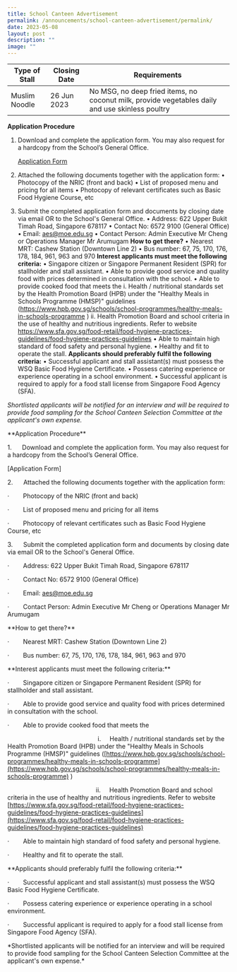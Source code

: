 ```yaml
---
title: School Canteen Advertisement
permalink: /announcements/school-canteen-advertisement/permalink/
date: 2023-05-08
layout: post
description: ""
image: ""
---
```

| Type of Stall | Closing Date | Requirements |
| -------- | -------- | -------- |
| Muslim Noodle      | 26 Jun 2023    | No MSG, no deep fried items, no coconut milk, provide vegetables daily and use skinless poultry    |

**Application Procedure**
1. Download and complete the application form. You may also request for a hardcopy from the School’s General Office. <p></p>[Application Form](/files/appexistingsch%20application%20form.pdf)
2. Attached the following documents together with the application form:
•	Photocopy of the NRIC (front and back)
•	List of proposed menu and pricing for all items
•	Photocopy of relevant certificates such as Basic Food Hygiene Course, etc

3.	Submit the completed application form and documents by closing date via email OR to the School's General Office.
•	Address: 622 Upper Bukit Timah Road, Singapore 678117
•	Contact No: 6572 9100 (General Office)
•	Email: aes@moe.edu.sg
•	Contact Person: Admin Executive Mr Cheng or Operations Manager Mr Arumugam
**How to get there?**
•	Nearest MRT: Cashew Station (Downtown Line 2)
•	Bus number: 67, 75, 170, 176, 178, 184, 961, 963 and 970
**Interest applicants must meet the following criteria:**
•	Singapore citizen or Singapore Permanent Resident (SPR) for stallholder and stall assistant.
•	Able to provide good service and quality food with prices determined in consultation with the school.
•	Able to provide cooked food that meets the 
i.	Health / nutritional standards set by the Health Promotion Board (HPB) under the "Healthy Meals in Schools Programme (HMSP)" guidelines (https://www.hpb.gov.sg/schools/school-programmes/healthy-meals-in-schools-programme )
ii.	Health Promotion Board and school criteria in the use of healthy and nutritious ingredients. Refer to website https://www.sfa.gov.sg/food-retail/food-hygiene-practices-guidelines/food-hygiene-practices-guidelines 
•	Able to maintain high standard of food safety and personal hygiene.
•	Healthy and fit to operate the stall.
**Applicants should preferably fulfil the following criteria:**
•	Successful applicant and stall assistant(s) must possess the WSQ Basic Food Hygiene Certificate.
•	Possess catering experience or experience operating in a school environment.
•	Successful applicant is required to apply for a food stall license from Singapore Food Agency (SFA).

*Shortlisted applicants will be notified for an interview and will be required to provide food sampling for the School Canteen Selection Committee at the applicant's own expense.*
















\*\*Application Procedure\*\*

1.&nbsp;&nbsp;&nbsp;&nbsp;&nbsp; Download and complete the application form. You may also request for a hardcopy from the School’s General Office.

\[Application Form\]

2.&nbsp;&nbsp;&nbsp;&nbsp;&nbsp; Attached the following documents together with the application form:

·&nbsp;&nbsp;&nbsp;&nbsp;&nbsp;&nbsp;&nbsp; Photocopy of the NRIC (front and back)

·&nbsp;&nbsp;&nbsp;&nbsp;&nbsp;&nbsp;&nbsp; List of proposed menu and pricing for all items

·&nbsp;&nbsp;&nbsp;&nbsp;&nbsp;&nbsp;&nbsp; Photocopy of relevant certificates such as Basic Food Hygiene Course, etc

3.&nbsp;&nbsp;&nbsp;&nbsp;&nbsp; Submit the completed application form and documents by closing date via email OR to the School's General Office.

·&nbsp;&nbsp;&nbsp;&nbsp;&nbsp;&nbsp;&nbsp; Address: 622 Upper Bukit Timah Road, Singapore 678117

·&nbsp;&nbsp;&nbsp;&nbsp;&nbsp;&nbsp;&nbsp; Contact No: 6572 9100 (General Office)

·&nbsp;&nbsp;&nbsp;&nbsp;&nbsp;&nbsp;&nbsp; Email: [aes@moe.edu.sg](mailto:aes@moe.edu.sg)

·&nbsp;&nbsp;&nbsp;&nbsp;&nbsp;&nbsp;&nbsp; Contact Person: Admin Executive Mr Cheng or Operations Manager Mr Arumugam

\*\*How to get there?\*\*

·&nbsp;&nbsp;&nbsp;&nbsp;&nbsp;&nbsp;&nbsp; Nearest MRT: Cashew Station (Downtown Line 2)

·&nbsp;&nbsp;&nbsp;&nbsp;&nbsp;&nbsp;&nbsp; Bus number: 67, 75, 170, 176, 178, 184, 961, 963 and 970

\*\*Interest applicants must meet the following criteria:\*\*

·&nbsp;&nbsp;&nbsp;&nbsp;&nbsp;&nbsp;&nbsp; Singapore citizen or Singapore Permanent Resident (SPR) for stallholder and stall assistant.

·&nbsp;&nbsp;&nbsp;&nbsp;&nbsp;&nbsp;&nbsp; Able to provide good service and quality food with prices determined in consultation with the school.

·&nbsp;&nbsp;&nbsp;&nbsp;&nbsp;&nbsp;&nbsp; Able to provide cooked food that meets the

&nbsp;&nbsp;&nbsp;&nbsp;&nbsp;&nbsp;&nbsp;&nbsp;&nbsp;&nbsp;&nbsp;&nbsp;&nbsp;&nbsp;&nbsp;&nbsp;&nbsp;&nbsp;&nbsp;&nbsp;&nbsp;&nbsp;&nbsp;&nbsp;&nbsp;&nbsp;&nbsp;&nbsp;&nbsp;&nbsp;&nbsp;&nbsp;&nbsp;&nbsp;&nbsp;&nbsp;&nbsp;&nbsp;&nbsp;&nbsp;&nbsp;&nbsp;&nbsp;&nbsp;&nbsp;&nbsp;&nbsp;&nbsp;&nbsp;&nbsp;&nbsp; i.&nbsp;&nbsp;&nbsp;&nbsp; Health / nutritional standards set by the Health Promotion Board (HPB) under the "Healthy Meals in Schools Programme (HMSP)" guidelines ([https://www.hpb.gov.sg/schools/school-programmes/healthy-meals-in-schools-programme](https://www.hpb.gov.sg/schools/school-programmes/healthy-meals-in-schools-programme) )

&nbsp;&nbsp;&nbsp;&nbsp;&nbsp;&nbsp;&nbsp;&nbsp;&nbsp;&nbsp;&nbsp;&nbsp;&nbsp;&nbsp;&nbsp;&nbsp;&nbsp;&nbsp;&nbsp;&nbsp;&nbsp;&nbsp;&nbsp;&nbsp;&nbsp;&nbsp;&nbsp;&nbsp;&nbsp;&nbsp;&nbsp;&nbsp;&nbsp;&nbsp;&nbsp;&nbsp;&nbsp;&nbsp;&nbsp;&nbsp;&nbsp;&nbsp;&nbsp;&nbsp;&nbsp;&nbsp;&nbsp;&nbsp;&nbsp;&nbsp; ii.&nbsp;&nbsp;&nbsp;&nbsp; Health Promotion Board and school criteria in the use of healthy and nutritious ingredients. Refer to website [https://www.sfa.gov.sg/food-retail/food-hygiene-practices-guidelines/food-hygiene-practices-guidelines](https://www.sfa.gov.sg/food-retail/food-hygiene-practices-guidelines/food-hygiene-practices-guidelines)

·&nbsp;&nbsp;&nbsp;&nbsp;&nbsp;&nbsp;&nbsp; Able to maintain high standard of food safety and personal hygiene.

·&nbsp;&nbsp;&nbsp;&nbsp;&nbsp;&nbsp;&nbsp; Healthy and fit to operate the stall.

\*\*Applicants should preferably fulfil the following criteria:\*\*

·&nbsp;&nbsp;&nbsp;&nbsp;&nbsp;&nbsp;&nbsp; Successful applicant and stall assistant(s) must possess the WSQ Basic Food Hygiene Certificate.

·&nbsp;&nbsp;&nbsp;&nbsp;&nbsp;&nbsp;&nbsp; Possess catering experience or experience operating in a school environment.

·&nbsp;&nbsp;&nbsp;&nbsp;&nbsp;&nbsp;&nbsp; Successful applicant is required to apply for a food stall license from Singapore Food Agency (SFA).

\*Shortlisted applicants will be notified for an interview and will be required to provide food sampling for the School Canteen Selection Committee at the applicant's own expense.\*